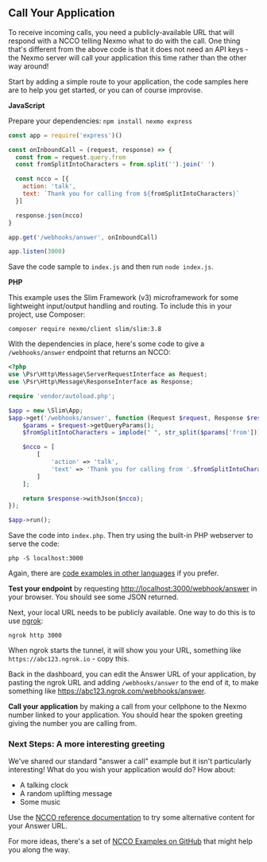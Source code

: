 ## Call Your Application

To receive incoming calls, you need a publicly-available URL that will respond with a NCCO telling Nexmo what to do with the call. One thing that's different from the above code is that it does not need an API keys - the Nexmo server will call your application this time rather than the other way around!

Start by adding a simple route to your application, the code samples here are to help you get started, or you can of course improvise.

**JavaScript**

Prepare your dependencies: `npm install nexmo express`

```js
const app = require('express')()

const onInboundCall = (request, response) => {
  const from = request.query.from
  const fromSplitIntoCharacters = from.split('').join(' ')

  const ncco = [{
    action: 'talk',
    text: `Thank you for calling from ${fromSplitIntoCharacters}`
  }]

  response.json(ncco)
}

app.get('/webhooks/answer', onInboundCall)

app.listen(3000)
```

Save the code sample to `index.js` and then run `node index.js`.

**PHP**

This example uses the Slim Framework (v3) microframework for some lightweight input/output handling and routing. To include this in your project, use Composer:

`composer require nexmo/client slim/slim:3.8`

With the dependencies in place, here's some code to give a `/webhooks/answer` endpoint that returns an NCCO:

```php
<?php
use \Psr\Http\Message\ServerRequestInterface as Request;
use \Psr\Http\Message\ResponseInterface as Response;

require 'vendor/autoload.php';

$app = new \Slim\App;
$app->get('/webhooks/answer', function (Request $request, Response $response) {
    $params = $request->getQueryParams();
    $fromSplitIntoCharacters = implode(" ", str_split($params['from']));

    $ncco = [
        [
            'action' => 'talk',
            'text' => 'Thank you for calling from '.$fromSplitIntoCharacters
        ]
    ];

    return $response->withJson($ncco);
});

$app->run();
```

Save the code into `index.php`. Then try using the built-in PHP webserver to serve the code:

`php -S localhost:3000`

Again, there are [code examples in other languages](https://developer.nexmo.com/voice/voice-api/code-snippets/receive-an-inbound-call) if you prefer.

**Test your endpoint** by requesting <http://localhost:3000/webhook/answer> in your browser. You should see some JSON returned.

Next, your local URL needs to be publicly available. One way to do this is to use [ngrok](https://ngrok.com):

`ngrok http 3000`

When ngrok starts the tunnel, it will show you your URL, something like `https://abc123.ngrok.io` - copy this.

Back in the dashboard, you can edit the Answer URL of your application, by pasting the ngrok URL and adding `/webhooks/answer` to the end of it, to make something like https://abc123.ngrok.com/webhooks/answer.

**Call your application** by making a call from your cellphone to the Nexmo number linked to your application. You should hear the spoken greeting giving the number you are calling from.

### Next Steps: A more interesting greeting

We've shared our standard "answer a call" example but it isn't particularly interesting! What do you wish your application would do? How about:

* A talking clock
* A random uplifting message
* Some music

Use the [NCCO reference documentation](https://developer.nexmo.com/voice/voice-api/ncco-reference) to try some alternative content for your Answer URL.

For more ideas, there's a set of [NCCO Examples on GitHub](https://github.com/nexmo-community/ncco-examples) that might help you along the way.


